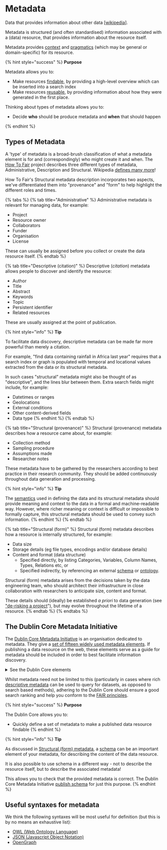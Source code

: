 # Metadata

Data that provides information about other data \[[wikipedia](https://en.wikipedia.org/wiki/Metadata)].

Metadata is structured (and often standardised) information associated with a (data) resource, that provides information about the resource itself.

Metadata provides [context](context.md) and [pragmatics](pragmatics.md) (which may be general or domain-specific) for its resource.

{% hint style="success" %}
**Purpose**

Metadata allows you to:

* Make resources [findable](fair-principles.md), by providing a high-level overview which can be inserted into a search index
* Make resources [reusable](fair-principles.md), by providing information about how they were generated in the first place.

Thinking about types of metadata allows you to:

* Decide **who** should be produce metadata and **when** that should happen


{% endhint %}

## Types of Metadata

A 'type' of metadata is a broad-brush classification of what a metadata element is for and (correspondingly) who might create it and when. The [How To Fair](https://howtofair.dk/how-to-fair/metadata/) project describes three different types of metadata, Administrative, Description and Structural. Wikipedia [defines many more](https://en.wikipedia.org/wiki/Metadata)!

How To Fair's Structural metadata description incorporates two aspects, we've differentiated them into "provenance" and "form" to help highlight the different roles and times.&#x20;

{% tabs %}
{% tab title="Administrative" %}
Administrative metadata is relevant for managing data, for example:

* Project
* Resource owner
* Collaborators
* Funder
* Organisation
* License

These can usually be assigned before you collect or create the data resource itself.
{% endtab %}

{% tab title="Descriptive (citation)" %}
Descriptive (_citation_) metadata allows people to discover and identify the resource:

* Author
* Title
* Abstract
* Keywords
* Topic
* Persistent identifier
* Related resources

These are usually assigned at the point of publication.

{% hint style="info" %}
**Tip**

To facilitate data discovery, descriptive metadata can be made far more powerful than merely a citation.

For example, "find data containing rainfall in Africa last year" requires that a search index or graph is populated with temporal and locational values extracted from the data or its structural metadata.

In such cases "structural" metadata might also be thought of as "descriptive", and the lines blur between them. Extra search fields might include, for example:

* Datetimes or ranges
* Geolocations
* External conditions
* Other content-derived fields
* Data type
{% endhint %}
{% endtab %}

{% tab title="Structural (provenance)" %}
Structural (provenance) metadata describes how a resource came about, for example:

* Collection method
* Sampling procedure
* Assumptions made
* Researcher notes

These metadata have to be gathered by the researchers according to best practice in their research community. They should be added continuously throughout data generation and processing.

{% hint style="info" %}
**Tip**

The [semantics](semantics.md) used in defining the data and its structural metadata should provide meaning and context to the data in a formal and machine-readable way. However, where richer meaning or context is difficult or impossible to formally capture, this structural metadata should be used to convey such information.
{% endhint %}
{% endtab %}

{% tab title="Structural (form)" %}
Structural (form) metadata describes how a resource is internally structured, for example:

* Data size
* Storage details (eg file types, encodings and/or database details)
* Content and format (data structure)
  * Specified directly, by listing Categories, Variables, Column Names, Types, Relations etc, or
  * Specified indirectly, by referencing an external [schema](schema.md) or [ontology](ontology.md).

Structural (form) metadata arises from the decisions taken by the data engineering team, who should architect their infrastructure in close collaboration with researchers to anticipate size, content and format.

These details should (ideally) be established _a priori_ to data generation (see ["de-risking a project](schema.md#example-uses-for-schema)"), but may evolve throughout the lifetime of a resource.
{% endtab %}
{% endtabs %}

## The Dublin Core Metadata Initiative

The [Dublin Core Metadata Initiative](https://www.dublincore.org/resources/metadata-basics/) is an organisation dedicated to metadata. They give a [set of fifteen widely used metadata elements](https://www.dublincore.org/specifications/dublin-core/dcmi-terms/). If publishing a data resource on the web, these elements serve as a guide for metadata should be included in order to best facilitate information discovery.

<details>

<summary>See the Dublin Core elements</summary>

See the [DCMI elements page](https://www.dublincore.org/specifications/dublin-core/dcmi-terms/) for full descriptions.

* Contributor
* Coverage
* Creator
* Date
* Description
* Format
* Identifier
* Language
* Publisher
* Relation
* Rights
* Source
* Subject
* Title
* Type

</details>

Whilst metadata need not be limited to this (particularly in cases where rich [descriptive metadata](metadata.md#types-of-metadata) can be used to query for datasets, as opposed to search based methods), adhering to the Dublin Core should ensure a good search ranking and help you conform to the [FAIR principles](fair-principles.md).

{% hint style="success" %}
**Purpose**

The Dublin Core allows you to:

* Quickly define a set of metadata to make a published data resource findable
{% endhint %}

{% hint style="info" %}
**Tip**

As discussed in [Structural (form) metadata](metadata.md#types-of-metadata), a [schema](schema.md) can be an important element of your metadata, for describing the content of the data resource.

It is also possible to use schema in a different way - not to describe the resource itself, but to describe the associated metadata!

This allows you to check that the provided metadata is correct. The Dublin Core Metadata Initiative [publish schema](https://www.dublincore.org/schemas/) for just this purpose.
{% endhint %}

## Useful syntaxes for metadata

We think the following syntaxes will be most useful for definition (but this is by no means an exhaustive list):

* [OWL (Web Ontology Language)](https://www.w3.org/TR/owl-semantics/syntax.html)
* [JSON (Javascript Object Notation)](https://www.json.org/json-en.html)
* [OpenGraph](https://ogp.me)
